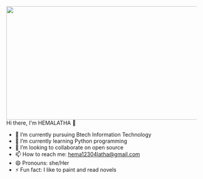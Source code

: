 
<div id="header" align="center">
  <img src="https://media.giphy.com/media/L1R1tvI9svkIWwpVYr/giphy.gif" width="900" height="300"/>
</div>
Hi there, I'm HEMALATHA 👋 


- 🔭 I’m currently pursuing Btech Information Technology
- 🌱 I’m currently learning Python programming
- 👯 I’m looking to collaborate on open source
- 📫 How to reach me: hema12304latha@gmail.com
- 😄 Pronouns: she/Her
- ⚡ Fun fact: I like to paint and read novels
